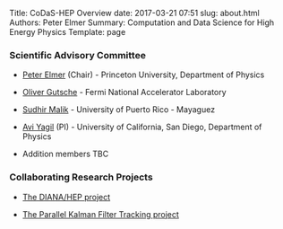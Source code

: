 Title: CoDaS-HEP Overview
date: 2017-03-21 07:51
slug: about.html
Authors: Peter Elmer
Summary: Computation and Data Science for High Energy Physics
Template: page

### Scientific Advisory Committee

  * [Peter Elmer](http://www.princeton.edu/physics/people/display_person.xml?netid=gelmer&display=Research%20Staff) (Chair) - Princeton University, Department of Physics

  * [Oliver Gutsche](http://home.fnal.gov/~gutsche) - Fermi National Accelerator Laboratory

  * [Sudhir Malik](http://charma.uprm.edu/~malik/) - University of Puerto Rico - Mayaguez

  * [Avi Yagil](http://physics.ucsd.edu/fac_staff/fac_profile/faculty_description.php?person_id=688) (PI) - University of California, San Diego, Department of Physics

  * Addition members TBC

### Collaborating Research Projects

  * [The DIANA/HEP project](http://diana-hep.org/)

  * [The Parallel Kalman Filter Tracking project](http://trackreco.github.io)




